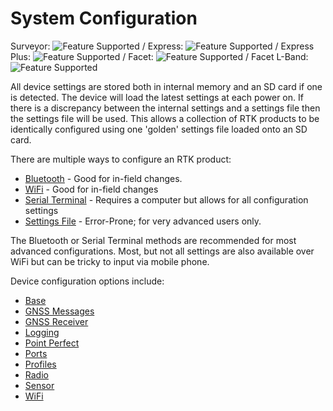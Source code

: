 # System Configuration

Surveyor: ![Feature Supported](/img/GreenDot.png) / Express: ![Feature Supported](https://raw.githubusercontent.com/sparkfun/SparkFun_RTK_Firmware/main/docs/img/GreenDot.png) / Express Plus: ![Feature Supported](https://raw.githubusercontent.com/sparkfun/SparkFun_RTK_Firmware/main/docs/img/GreenDot.png) / Facet: ![Feature Supported](https://raw.githubusercontent.com/sparkfun/SparkFun_RTK_Firmware/main/docs/img/GreenDot.png) / Facet L-Band: ![Feature Supported](https://raw.githubusercontent.com/sparkfun/SparkFun_RTK_Firmware/main/docs/img/GreenDot.png)

All device settings are stored both in internal memory and an SD card if one is detected. The device will load the latest settings at each power on. If there is a discrepancy between the internal settings and a settings file then the settings file will be used. This allows a collection of RTK products to be identically configured using one 'golden' settings file loaded onto an SD card.

There are multiple ways to configure an RTK product:

* [Bluetooth](configure_with_bluetooth.md) - Good for in-field changes.
* [WiFi](configure_with_wifi) - Good for in-field changes
* [Serial Terminal](configure_with_serial) - Requires a computer but allows for all configuration settings
* [Settings File](configure_with_settings_file) - Error-Prone; for very advanced users only.

The Bluetooth or Serial Terminal methods are recommended for most advanced configurations. Most, but not all settings are also available over WiFi but can be tricky to input via mobile phone.

Device configuration options include:

* [Base](configure_base.md)
* [GNSS Messages](configure_messages.md)
* [GNSS Receiver](configure_gnss.md)
* [Logging](configure_data_logging.md)
* [Point Perfect](configure_pointperfect.md)
* [Ports](configure_ports.md)
* [Profiles](configure_profiles.md)
* [Radio](menu_radios.md)
* [Sensor](menu_sensor.md)
* [WiFi](menu_wifi.md)

